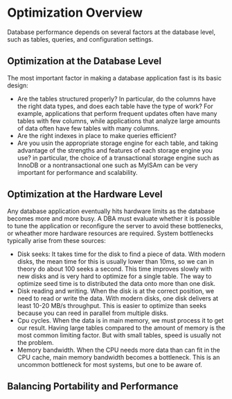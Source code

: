 # Optimization Overview

Database performance depends on several factors at the database level, such as tables, queries, and configuration settings.

## Optimization at the Database Level

The most important factor in making a database application fast is its basic design:

- Are the tables structured properly? In particular, do the columns have the right data types, and does each table have the type of work? For example, applications that perform frequent updates often have many tables with few columns, while applications that analyze large amounts of data often have few tables with many columns.
- Are the right indexes in place to make queries efficient?
- Are you usin the appropriate storage engine for each table, and taking advantage of the strengths and features of each storage engine you use? in particular, the choice of a transactional storage engine such as InnoDB or a nontransactional one such as MyISAm can be very important for performance and scalability.

## Optimization at the Hardware Level

Any database application eventually hits hardware limits as the database becomes more and more busy. A DBA must evaluate whether it is possible to tune the application or reconfigure the server to avoid these bottlenecks, or wheather more hardware resources are required. System bottlenecks typically arise from these sources:
- Disk seeks: It takes time for the disk to find a piece of data. With modern disks, the mean time for this is usually lower than 10ms, so we can in theory do about 100 seeks a second. This time improves slowly with new disks and is very hard to optimize for a single table. The way to optimize seed time is to distributed the data onto more than one disk. 
- Disk reading and writing. When the disk is at the correct position, we need to read or write the data. With modern disks, one disk delivers at least 10-20 MB/s throughput. This is easier to optimize than seeks because you can reed in parallel from multiple disks.
- Cpu cycles. When the data is in main memory, we must process it to get our result. Having large tables compared to the amount of memory is the most common limiting factor. But with small tables, speed is usually not the problem.
- Memory bandwidth. When the CPU needs more data than can fit in the CPU cache, main memory bandwidth becomes a bottleneck. This is an uncommon bottleneck for most systems, but one to be aware of.

## Balancing Portability and Performance